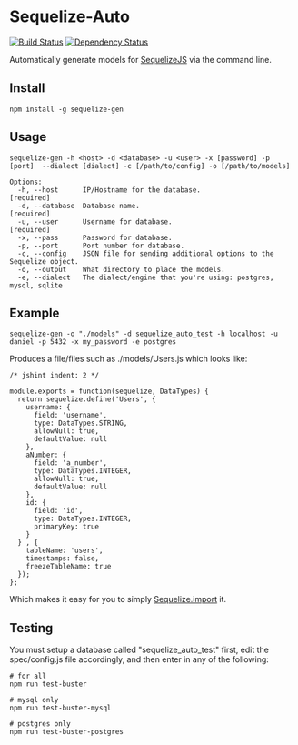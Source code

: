 # Sequelize-Auto

[![Build Status](http://img.shields.io/travis/sequelize/sequelize-auto/master.svg)](https://travis-ci.org/sequlize/sequelize-auto) [![Dependency Status](https://david-dm.org/sequelize/sequelize-auto.svg)](https://david-dm.org/sequelize/sequelize-auto)

Automatically generate models for [SequelizeJS](https://github.com/sequelize/sequelize) via the command line.

## Install

    npm install -g sequelize-gen

## Usage

    sequelize-gen -h <host> -d <database> -u <user> -x [password] -p [port]  --dialect [dialect] -c [/path/to/config] -o [/path/to/models]

    Options:
      -h, --host      IP/Hostname for the database.                                      [required]
      -d, --database  Database name.                                                     [required]
      -u, --user      Username for database.                                             [required]
      -x, --pass      Password for database.
      -p, --port      Port number for database.
      -c, --config    JSON file for sending additional options to the Sequelize object.
      -o, --output    What directory to place the models.
      -e, --dialect   The dialect/engine that you're using: postgres, mysql, sqlite

## Example

    sequelize-gen -o "./models" -d sequelize_auto_test -h localhost -u daniel -p 5432 -x my_password -e postgres

Produces a file/files such as ./models/Users.js which looks like:

    /* jshint indent: 2 */

    module.exports = function(sequelize, DataTypes) {
      return sequelize.define('Users', {
        username: {
          field: 'username',
          type: DataTypes.STRING,
          allowNull: true,
          defaultValue: null
        },
        aNumber: {
          field: 'a_number',
          type: DataTypes.INTEGER,
          allowNull: true,
          defaultValue: null
        },
        id: {
          field: 'id',
          type: DataTypes.INTEGER,
          primaryKey: true
        }
      } , {
        tableName: 'users',
        timestamps: false,
        freezeTableName: true
      });
    };

Which makes it easy for you to simply [Sequelize.import](http://sequelizejs.com/documentation#models-import) it.

## Testing

You must setup a database called "sequelize_auto_test" first, edit the spec/config.js file accordingly, and then enter in any of the following:

    # for all
    npm run test-buster

    # mysql only
    npm run test-buster-mysql

    # postgres only
    npm run test-buster-postgres
